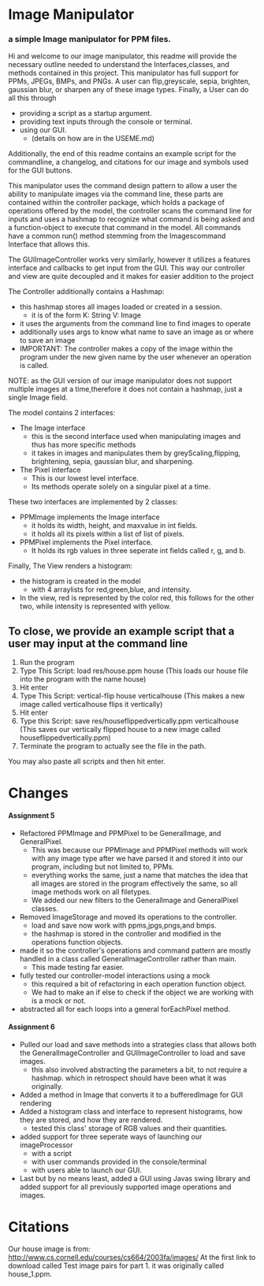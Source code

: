 # Image Manipulator
### a simple Image manipulator for PPM files.

Hi and welcome to our image manipulator, this readme will provide the necessary outline
needed to understand the Interfaces,classes, and methods contained in this project.
This manipulator has full support for PPMs, JPEGs, BMPs, and PNGs.
A user can flip,greyscale, sepia, brighten, gaussian blur, or sharpen
any of these image types. Finally, a User can do all this through 
* providing a script as a startup argument.
* providing text inputs through the console or terminal.
* using our GUI.
  * (details on how are in the USEME.md)

Additionally, the end of this readme contains an example script for the commandline, a changelog, and citations
for our image and symbols used for the GUI buttons.

This manipulator uses the command design pattern to allow a user
the ability to manipulate images via the command line, these parts
are contained within the controller package, which holds a package of
operations offered by the model, the controller scans the command line
for inputs and uses a hashmap to recognize what command is being asked
and a function-object to execute that command in the model. All commands
have a common run() method stemming from the Imagescommand Interface
that allows this.

The GUIImageController works very similarly, however it utilizes a features
interface and callbacks to get input from the GUI. This way
our controller and view are quite decoupled and it makes for easier
addition to the project

The Controller additionally contains a Hashmap:
- this hashmap stores all images loaded or created in a session.
  - it is of the form K: String V: Image
- it uses the arguments from the command line to find images to operate
- additionally uses args to know what name to save an image as
or where to save an image
- IMPORTANT: The controller makes a copy of the image within the program under 
the new given name by the user whenever an operation is called.

NOTE: as the GUI version of our image manipulator does not
support multiple images at a time,therefore it does not contain a hashmap,
just a single Image field.

The model contains 2 interfaces:
- The Image interface
  - this is the second interface used when manipulating images
    and thus has more specific methods
  - it takes in images and manipulates them by greyScaling,flipping,
  brightening, sepia, gaussian blur, and sharpening.
- The Pixel interface
  - This is our lowest level interface.
  - Its methods operate solely on a singular pixel at a time.

These two interfaces are implemented by 2 classes:
- PPMImage implements the Image interface
  - it holds its width, height, and maxvalue in int fields.
  - it holds all its pixels within a list of list of pixels.
- PPMPixel implements the Pixel interface.
  - It holds its rgb values in three seperate int fields 
  called r, g, and b.

Finally, The View renders a histogram:
* the histogram is created in the model
  * with 4 arraylists for red,green,blue, and intensity.
* In the view, red is represented by the color red, this follows for the other two,
while intensity is represented with yellow.
## To close, we provide an example script that a user may input at the command line
1. Run the program
2. Type This Script:
load res/house.ppm house
   (This loads our house file into the program with the name house)
3. Hit enter
4. Type This Script:
vertical-flip house verticalhouse
   (This makes a new image called verticalhouse flips it vertically)
5. Hit enter
6. Type this Script:
save res/houseflippedvertically.ppm verticalhouse
   (This saves our vertically flipped house to a new image called
houseflippedvertically.ppm)
7. Terminate the program to actually see the file in the path.

You may also paste all scripts and then hit enter.

# Changes
#### Assignment 5
* Refactored PPMImage and PPMPixel to be
  GeneralImage, and GeneralPixel.
  * This was because our PPMImage and PPMPixel methods will work
  with any image type after we have parsed it and stored it into our program,
  including but not limited to, PPMs.
  * everything works the same, just a name that matches the idea
  that all images are stored in the program effectively the same,
  so all image methods work on all filetypes.
  * We added our new filters to the GeneralImage and GeneralPixel classes.
* Removed ImageStorage and moved its operations to the controller.
  * load and save now work with ppms,jpgs,pngs,and bmps.
  * the hashmap is stored in the controller and modified in the operations
  function objects.
* made it so the controller's operations and command pattern
are mostly handled in a class called GeneralImageController rather than main.
  * This made testing far easier.
* fully tested our controller-model interactions using a mock
  * this required a bit of refactoring in each operation function object.
  * We had to make an if else to check if the object we are working with is a mock or not.
* abstracted all for each loops into a general forEachPixel method.
#### Assignment 6
* Pulled our load and save methods into a strategies class that
allows both the GeneralImageController and GUIImageController
to load and save images.
  * this also involved abstracting the parameters a bit, to not require a hashmap.
  which in retrospect should have been what it was originally.
* Added a method in Image that converts it to a bufferedImage for GUI rendering
* Added a histogram class and interface to represent histograms,
how they are stored, and how they are rendered.
  * tested this class' storage of RGB values and their quantities.
* added support for three seperate ways of launching our imageProcessor
  * with a script
  * with user commands provided in the console/terminal
  * with users able to launch our GUI.
* Last but by no means least, added a GUI using Javas swing library
and added support for all previously supported image operations and images.


# Citations
Our house image is from:
http://www.cs.cornell.edu/courses/cs664/2003fa/images/
At the first link to download called Test image pairs for part 1.
it was originally called house_1.ppm.


